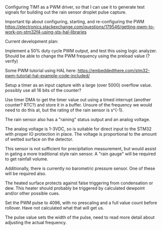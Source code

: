 Configuring TIM1 as a PWM driver, so that I can use it to generate test signals for building out the rain sensor droplet pulse capture.

Important tip about configuring, starting, and re-configuring the PWM 
https://electronics.stackexchange.com/questions/179546/getting-pwm-to-work-on-stm32f4-using-sts-hal-libraries

Current development plan:

Implement a 50% duty cycle PWM output, and test this using logic analyzer.  
Should be able to change the PWM frequency using the preload value (? verify)

Some PWM tutorial using HAL here:
https://embeddedthere.com/stm32-pwm-tutorial-hal-example-code-included/

Setup a timer as an input capture with a large (over 5000) overflow value.  possibly use all 16 bits of the counter?

Use timer DMA to get the timer value out using a timed interrupt (another counter? RTC?) and store it in a buffer.  Unsure of the frequency we would need to do this at, but the rating of the rain sensor is s^{-1}.  

The rain sensor also has a "raining" status output and an analog voltage.

The analog voltage is 1-3VDC, so is suitable for direct input to the STM32 with proper IO protection in place.  The voltage is proportional to the amount of wetted surface on the detector.

This sensor is not sufficient for precipitation measurement, but would assist in gating a more traditional style rain sensor.  A "rain gauge" will be required to get rainfall volume.

Additionally, there is currently no barometric pressure sensor.  One of these will be required also.

The heated surface protects against false triggering from condensation or dew.  This heater should probably be triggered by calculated dewpoint and/or other possible cues.

Set the PWM pulse to 4096, with no prescaling and a full value count before rollover.  Have not calculated what that will get us.  

The pulse value sets the width of the pulse, need to read more detail about adjusting the actual frequency.